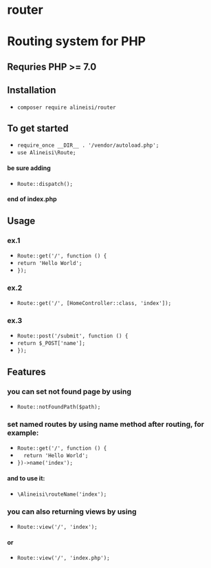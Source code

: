 # router
# Routing system for PHP
## Requries PHP >= 7.0
## Installation
- `composer require alineisi/router`
## To get started
- `require_once __DIR__ . '/vendor/autoload.php';`
- `use Alineisi\Route;`
#### be sure adding
- `Route::dispatch();`
#### end of index.php
## Usage
### ex.1
- `Route::get('/', function () {`
- `return 'Hello World';`
- `});`
### ex.2
- `Route::get('/', [HomeController::class, 'index']);`
### ex.3
- `Route::post('/submit', function () {`
- `return $_POST['name'];`
- `});`
## Features
### you can set not found page by using 
- `Route::notFoundPath($path);`
### set named routes by using name method after routing, for example:
- ` Route::get('/', function () { `
- `   return 'Hello World'; `
- ` })->name('index'); `
#### and to use it:
- `\Alineisi\routeName('index');`
### you can also returning views by using
- `Route::view('/', 'index');`
#### or
- `Route::view('/', 'index.php');`
